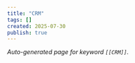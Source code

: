 ```yaml
---
title: "CRM"
tags: []
created: 2025-07-30
publish: true
---
```


_Auto-generated page for keyword `[[CRM]]`._
